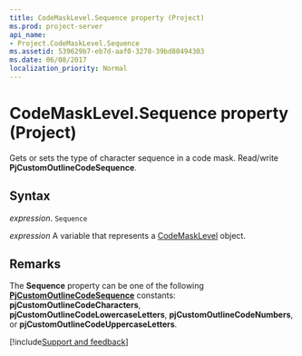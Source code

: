 ```yaml
---
title: CodeMaskLevel.Sequence property (Project)
ms.prod: project-server
api_name:
- Project.CodeMaskLevel.Sequence
ms.assetid: 539629b7-eb7d-aaf0-3278-39bd80494303
ms.date: 06/08/2017
localization_priority: Normal
---
```



# CodeMaskLevel.Sequence property (Project)

Gets or sets the type of character sequence in a code mask. Read/write  **PjCustomOutlineCodeSequence**.


## Syntax

_expression_. `Sequence`

_expression_ A variable that represents a [CodeMaskLevel](./Project.CodeMaskLevel.md) object.


## Remarks

The  **Sequence** property can be one of the following **[PjCustomOutlineCodeSequence](Project.PjCustomOutlineCodeSequence.md)** constants: **pjCustomOutlineCodeCharacters**, **pjCustomOutlineCodeLowercaseLetters**, **pjCustomOutlineCodeNumbers**, or **pjCustomOutlineCodeUppercaseLetters**.

[!include[Support and feedback](~/includes/feedback-boilerplate.md)]